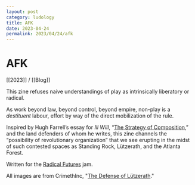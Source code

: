 ```yaml
---
layout: post
category: ludology
title: AFK
date: 2023-04-24
permalink: 2023/04/24/afk
---
```


# AFK

[[2023]] / [[Blog]]

This zine refuses naive understandings of play as intrinsically liberatory or radical.

As work beyond law, beyond control, beyond empire, non-play is a *destituent* labour, effort by way of the direct mobilization of the rule.

Inspired by Hugh Farrell’s essay for *Ill Will*, “[The Strategy of Composition](https://illwill.com/composition),” and the land defenders of whom he writes, this zine channels the “possibility of revolutionary organization” that we see erupting in the midst of such contested spaces as Standing Rock, Lützerath, and the Atlanta Forest.

Written for the [Radical Futures](https://itch.io/jam/radical-futures) jam.

All images are from CrimethInc, "[The Defense of Lützerath](https://crimethinc.com/2023/01/19/the-defense-of-lutzerath-a-photoessay-and-poster-documenting-ecological-destruction-and-resistance)."